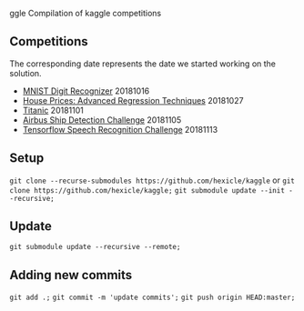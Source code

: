ggle
Compilation of kaggle competitions

## Competitions
The corresponding date represents the date we started working on the solution.
- [MNIST Digit Recognizer](https://www.kaggle.com/c/digit-recognizer) 20181016
- [House Prices: Advanced Regression Techniques](https://www.kaggle.com/c/house-prices-advanced-regression-techniques) 20181027
- [Titanic](https://www.kaggle.com/c/titanic) 20181101
- [Airbus Ship Detection Challenge](https://www.kaggle.com/c/airbus-ship-detection) 20181105
- [Tensorflow Speech Recognition Challenge](https://www.kaggle.com/c/tensorflow-speech-recognition-challenge) 20181113


## Setup
`git clone --recurse-submodules https://github.com/hexicle/kaggle`
or 
`git clone https://github.com/hexicle/kaggle;`
`git submodule update --init --recursive;`

## Update
`git submodule update --recursive --remote;`

## Adding new commits
`git add .;`
`git commit -m 'update commits';`
`git push origin HEAD:master;`

